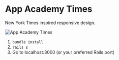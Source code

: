 # App Academy Times
New York Times inspired responsive design.

![App Academy Times](aa-times.gif)

1. `bundle install`
2. `rails s`
3. Go to localhost:3000 (or your preferred Rails port)
